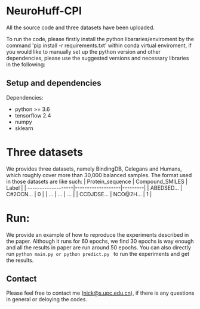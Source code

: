 # NeuroHuff-CPI
All the source code and three datasets have been uploaded.

To run the code, please firstly install the python libararies/enviroment by the command 'pip install -r requirements.txt' within conda virtual enviroment, if you would like to manually set up the python version and other dependencies, please use the suggested versions and necessary libraries in the following:

## Setup and dependencies 
Dependencies:
- python >= 3.6
- tensorflow 2.4
- numpy
- sklearn

# Three datasets 
We provides three datasets, namely BindingDB, Celegans and Humans, which roughly cover more than 30,000 balanced samples. The format used in those datasets are like such: 
|  Protein_sequence  |  Compound_SMILES  |  Label  |
| -------------------|-------------------|---------|
|  ABEDSED...        |  C#2OCN...        |  0      |
|  ...               |  ...              |  ...    |
|  CCDJDSE...        |  NCO@2H...        |  1      |


# Run:
We provide an example of how to reproduce the experiments described in the paper. Although it runs for 60 epochs, we find 30 epochs is way enough and all the results in paper are run around 50 epochs. 
You can also directly run `python main.py or python predict.py ` to run the experiments and get the results.


## Contact 
Please feel free to contact me (nick@s.upc.edu.cn), if there is any questions in general or deloying the codes.
